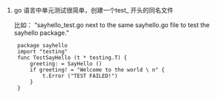 1. go 语言中单元测试很简单，创建一个test_ 开头的同名文件

   比如： “sayhello_test.go next to the same sayhello.go file to test the sayhello package.”

        package sayhello
        import "testing"
        func TestSayHello (t * testing.T) {
            greeting: = SayHello ()
            if greeting! = "Welcome to the world \ n" {
                t.Error ("TEST FAILED!")
            }
        }

 